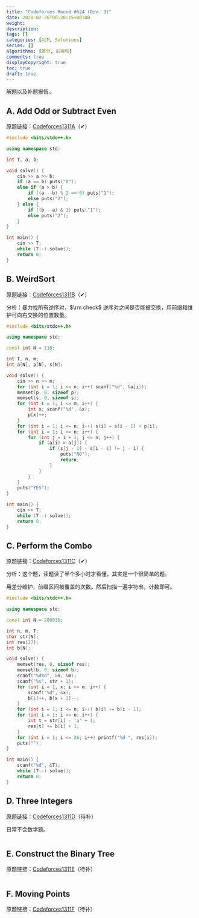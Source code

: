 ```yaml
---
title: "Codeforces Round #624 (Div. 3)"
date: 2020-02-26T00:20:15+08:00
weight: 
description:
tags: []
categories: [ACM, Solutions]
series: []
algorithms: [差分, 前缀和]
comments: true
displayCopyright: true
toc: true
draft: true
---
```


解题以及补题报告。

<!--more-->

## A. Add Odd or Subtract Even

原题链接：[Codeforces1311A](https://codeforces.com/contest/1311/problem/A)（✔）

```cpp
#include <bits/stdc++.h>

using namespace std;

int T, a, b;

void solve() {
    cin >> a >> b;
    if (a == b) puts("0");
    else if (a > b) {
        if ((a - b) % 2 == 0) puts("1");
        else puts("2");
    } else {
        if ((b - a) & 1) puts("1");
        else puts("2");
    }
}

int main() {
    cin >> T;
    while (T--) solve();
    return 0;
}
```

## B. WeirdSort

原题链接：[Codeforces1311B](https://codeforces.com/contest/1311/problem/B)（✔）

分析：暴力找所有逆序对，$\rm check$ 逆序对之间是否能被交换，用前缀和维护可向右交换的位置数量。

```cpp
#include <bits/stdc++.h>

using namespace std;

const int N = 110;

int T, n, m;
int a[N], p[N], s[N];

void solve() {
    cin >> n >> m;
    for (int i = 1; i <= n; i++) scanf("%d", &a[i]);
    memset(p, 0, sizeof p);
    memset(s, 0, sizeof s);
    for (int i = 1; i <= m; i++) {
        int x; scanf("%d", &x);
        p[x]++;
    }
    for (int i = 1; i <= n; i++) s[i] = s[i - 1] + p[i];
    for (int i = 1; i <= n; i++) {
        for (int j = i + 1; j <= n; j++) {
            if (a[i] > a[j]) {
                if (s[j - 1] - s[i - 1] != j - i) {
                    puts("NO");
                    return;
                }
            }
        }
    }
    puts("YES");
}

int main() {
    cin >> T;
    while (T--) solve();
    return 0;
}
```

## C. Perform the Combo

原题链接：[Codeforces1311C](https://codeforces.com/contest/1285/problem/C)（✔）

分析：这个题，读题读了半个多小时才看懂，其实是一个很简单的题。

用差分维护，前缀区间被覆盖的次数。然后扫描一遍字符串，计数即可。

```cpp
#include <bits/stdc++.h>

using namespace std;

const int N = 200010;

int n, m, T;
char str[N];
int res[27];
int b[N];

void solve() {
    memset(res, 0, sizeof res);
    memset(b, 0, sizeof b);
    scanf("%d%d", &n, &m);
    scanf("%s", str + 1);
    for (int i = 1, x; i <= m; i++) {
        scanf("%d", &x);
        b[1]++, b[x + 1]--;
    }
    for (int i = 1; i <= n; i++) b[i] += b[i - 1];
    for (int i = 1; i <= n; i++) {
        int t = str[i] - 'a' + 1;
        res[t] += b[i] + 1;
    }
    for (int i = 1; i <= 26; i++) printf("%d ", res[i]);
    puts("");
}

int main() {
    scanf("%d", &T);
    while (T--) solve();
    return 0;
}
```

## D. Three Integers

原题链接：[Codeforces1311D](https://codeforces.com/contest/1311/problem/D)（待补）

日常不会数学题。

```cpp

```

## E. Construct the Binary Tree

原题链接：[Codeforces1311E](https://codeforces.com/contest/1311/problem/E)（待补）

```cpp

```

## F. Moving Points

原题链接：[Codeforces1311F](https://codeforces.com/contest/1311/problem/F)（待补）

```cpp

```